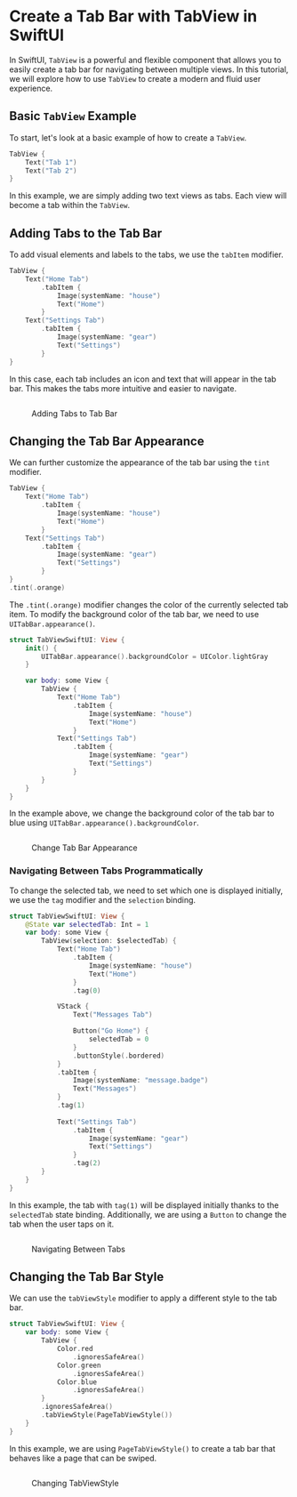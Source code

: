 # Create a Tab Bar with TabView in SwiftUI

In SwiftUI, `TabView` is a powerful and flexible component that allows you to easily create a tab bar for navigating between multiple views. In this tutorial, we will explore how to use `TabView` to create a modern and fluid user experience.

## Basic `TabView` Example

To start, let's look at a basic example of how to create a `TabView`.

```swift
TabView {
    Text("Tab 1")
    Text("Tab 2")
}
```

In this example, we are simply adding two text views as tabs. Each view will become a tab within the `TabView`.

## Adding Tabs to the Tab Bar

To add visual elements and labels to the tabs, we use the `tabItem` modifier.

```swift
TabView {
    Text("Home Tab")
        .tabItem {
            Image(systemName: "house")
            Text("Home")
        }
    Text("Settings Tab")
        .tabItem {
            Image(systemName: "gear")
            Text("Settings")
        }
}
```

In this case, each tab includes an icon and text that will appear in the tab bar. This makes the tabs more intuitive and easier to navigate.

<figure><img src="../../.gitbook/assets/Screenshot 2024-06-25 at 9.05.17 PM.png" alt=""><figcaption><p>Adding Tabs to Tab Bar</p></figcaption></figure>

## Changing the Tab Bar Appearance

We can further customize the appearance of the tab bar using the `tint` modifier.

```swift
TabView {
    Text("Home Tab")
        .tabItem {
            Image(systemName: "house")
            Text("Home")
        }
    Text("Settings Tab")
        .tabItem {
            Image(systemName: "gear")
            Text("Settings")
        }
}
.tint(.orange)
```

The `.tint(.orange)` modifier changes the color of the currently selected tab item. To modify the background color of the tab bar, we need to use `UITabBar.appearance()`.

```swift
struct TabViewSwiftUI: View {
    init() {
        UITabBar.appearance().backgroundColor = UIColor.lightGray
    }

    var body: some View {
        TabView {
            Text("Home Tab")
                .tabItem {
                    Image(systemName: "house")
                    Text("Home")
                }
            Text("Settings Tab")
                .tabItem {
                    Image(systemName: "gear")
                    Text("Settings")
                }
        }
    }
}
```

In the example above, we change the background color of the tab bar to blue using `UITabBar.appearance().backgroundColor`.

<figure><img src="../../.gitbook/assets/Screenshot 2024-06-25 at 9.22.16 PM.png" alt=""><figcaption><p>Change Tab Bar Appearance</p></figcaption></figure>

### Navigating Between Tabs Programmatically

To change the selected tab, we need to set which one is displayed initially, we use the `tag` modifier and the `selection` binding.

```swift
struct TabViewSwiftUI: View {
    @State var selectedTab: Int = 1
    var body: some View {
        TabView(selection: $selectedTab) {
            Text("Home Tab")
                .tabItem {
                    Image(systemName: "house")
                    Text("Home")
                }
                .tag(0)

            VStack {
                Text("Messages Tab")

                Button("Go Home") {
                    selectedTab = 0
                }
                .buttonStyle(.bordered)
            }
            .tabItem {
                Image(systemName: "message.badge")
                Text("Messages")
            }
            .tag(1)
            
            Text("Settings Tab")
                .tabItem {
                    Image(systemName: "gear")
                    Text("Settings")
                }
                .tag(2)
        }
    }
}
```

In this example, the tab with `tag(1)` will be displayed initially thanks to the `selectedTab` state binding. Additionally, we are using a `Button` to change the tab when the user taps on it.

<figure><img src="../../.gitbook/assets/Screenshot 2024-06-25 at 10.02.35 PM.png" alt=""><figcaption><p>Navigating Between Tabs</p></figcaption></figure>

## Changing the Tab Bar Style

We can use the `tabViewStyle` modifier to apply a different style to the tab bar.

```swift
struct TabViewSwiftUI: View {
    var body: some View {
        TabView {
            Color.red
                .ignoresSafeArea()
            Color.green
                .ignoresSafeArea()
            Color.blue
                .ignoresSafeArea()
        }
        .ignoresSafeArea()
        .tabViewStyle(PageTabViewStyle())
    }
}
```

In this example, we are using `PageTabViewStyle()` to create a tab bar that behaves like a page that can be swiped.

<figure><img src="../../.gitbook/assets/Screenshot 2024-06-26 at 1.06.05 AM.png" alt=""><figcaption><p>Changing TabViewStyle</p></figcaption></figure>
